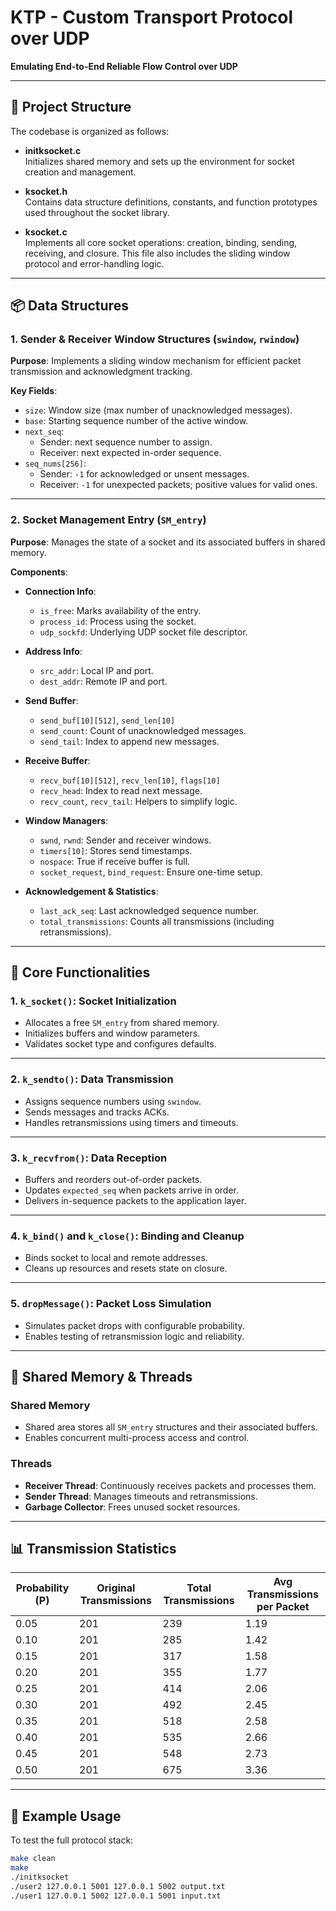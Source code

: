 # KTP - Custom Transport Protocol over UDP

**Emulating End-to-End Reliable Flow Control over UDP**

---

## 📁 Project Structure

The codebase is organized as follows:

- **initksocket.c**  
  Initializes shared memory and sets up the environment for socket creation and management.

- **ksocket.h**  
  Contains data structure definitions, constants, and function prototypes used throughout the socket library.

- **ksocket.c**  
  Implements all core socket operations: creation, binding, sending, receiving, and closure. This file also includes the sliding window protocol and error-handling logic.

---

## 📦 Data Structures

### 1. Sender & Receiver Window Structures (`swindow`, `rwindow`)

**Purpose**: Implements a sliding window mechanism for efficient packet transmission and acknowledgment tracking.

**Key Fields**:
- `size`: Window size (max number of unacknowledged messages).
- `base`: Starting sequence number of the active window.
- `next_seq`:  
  - Sender: next sequence number to assign.  
  - Receiver: next expected in-order sequence.
- `seq_nums[256]`:  
  - Sender: `-1` for acknowledged or unsent messages.  
  - Receiver: `-1` for unexpected packets; positive values for valid ones.

---

### 2. Socket Management Entry (`SM_entry`)

**Purpose**: Manages the state of a socket and its associated buffers in shared memory.

**Components**:

- **Connection Info**:
  - `is_free`: Marks availability of the entry.
  - `process_id`: Process using the socket.
  - `udp_sockfd`: Underlying UDP socket file descriptor.

- **Address Info**:
  - `src_addr`: Local IP and port.
  - `dest_addr`: Remote IP and port.

- **Send Buffer**:
  - `send_buf[10][512]`, `send_len[10]`
  - `send_count`: Count of unacknowledged messages.
  - `send_tail`: Index to append new messages.

- **Receive Buffer**:
  - `recv_buf[10][512]`, `recv_len[10]`, `flags[10]`
  - `recv_head`: Index to read next message.
  - `recv_count`, `recv_tail`: Helpers to simplify logic.

- **Window Managers**:
  - `swnd`, `rwnd`: Sender and receiver windows.
  - `timers[10]`: Stores send timestamps.
  - `nospace`: True if receive buffer is full.
  - `socket_request`, `bind_request`: Ensure one-time setup.

- **Acknowledgement & Statistics**:
  - `last_ack_seq`: Last acknowledged sequence number.
  - `total_transmissions`: Counts all transmissions (including retransmissions).

---

## 🚀 Core Functionalities

### 1. `k_socket()`: Socket Initialization
- Allocates a free `SM_entry` from shared memory.
- Initializes buffers and window parameters.
- Validates socket type and configures defaults.

---

### 2. `k_sendto()`: Data Transmission
- Assigns sequence numbers using `swindow`.
- Sends messages and tracks ACKs.
- Handles retransmissions using timers and timeouts.

---

### 3. `k_recvfrom()`: Data Reception
- Buffers and reorders out-of-order packets.
- Updates `expected_seq` when packets arrive in order.
- Delivers in-sequence packets to the application layer.

---

### 4. `k_bind()` and `k_close()`: Binding and Cleanup
- Binds socket to local and remote addresses.
- Cleans up resources and resets state on closure.

---

### 5. `dropMessage()`: Packet Loss Simulation
- Simulates packet drops with configurable probability.
- Enables testing of retransmission logic and reliability.

---

## 🧠 Shared Memory & Threads

### Shared Memory
- Shared area stores all `SM_entry` structures and their associated buffers.
- Enables concurrent multi-process access and control.

### Threads
- **Receiver Thread**: Continuously receives packets and processes them.
- **Sender Thread**: Manages timeouts and retransmissions.
- **Garbage Collector**: Frees unused socket resources.

---

## 📊 Transmission Statistics

| Probability (P) | Original Transmissions | Total Transmissions | Avg Transmissions per Packet |
|-----------------|------------------------|---------------------|-------------------------------|
| 0.05            | 201                    | 239                 | 1.19                          |
| 0.10            | 201                    | 285                 | 1.42                          |
| 0.15            | 201                    | 317                 | 1.58                          |
| 0.20            | 201                    | 355                 | 1.77                          |
| 0.25            | 201                    | 414                 | 2.06                          |
| 0.30            | 201                    | 492                 | 2.45                          |
| 0.35            | 201                    | 518                 | 2.58                          |
| 0.40            | 201                    | 535                 | 2.66                          |
| 0.45            | 201                    | 548                 | 2.73                          |
| 0.50            | 201                    | 675                 | 3.36                          |

---

## 🧪 Example Usage

To test the full protocol stack:

```bash
make clean
make
./initksocket
./user2 127.0.0.1 5001 127.0.0.1 5002 output.txt
./user1 127.0.0.1 5002 127.0.0.1 5001 input.txt
